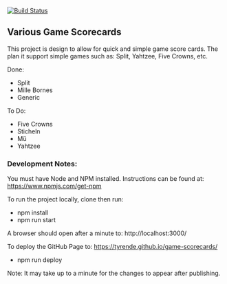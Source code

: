 [![Build Status](https://travis-ci.com/TyrenDe/game-scorecards.svg?branch=master)](https://travis-ci.com/TyrenDe/game-scorecards)

## Various Game Scorecards

This project is design to allow for quick and simple game score cards.  The plan it support simple games such as: Split, Yahtzee, Five Crowns, etc.

Done:
* Split
* Mille Bornes
* Generic

To Do:
* Five Crowns
* Sticheln
* Mü
* Yahtzee

### Development Notes:

You must have Node and NPM installed. Instructions can be found at: https://www.npmjs.com/get-npm

To run the project locally, clone then run:
 * npm install
 * npm run start

A browser should open after a minute to: http://localhost:3000/

To deploy the GitHub Page to: https://tyrende.github.io/game-scorecards/
 * npm run deploy

Note: It may take up to a minute for the changes to appear after publishing.
